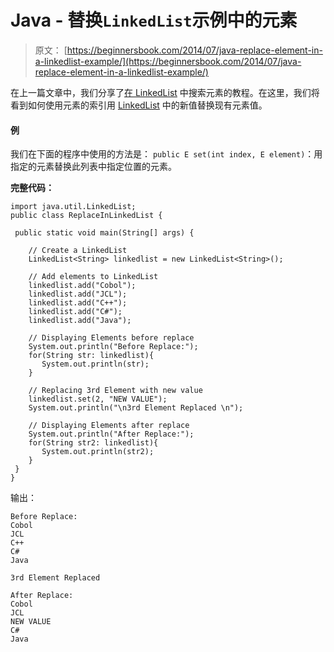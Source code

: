 # Java - 替换`LinkedList`示例中的元素

> 原文： [https://beginnersbook.com/2014/07/java-replace-element-in-a-linkedlist-example/](https://beginnersbook.com/2014/07/java-replace-element-in-a-linkedlist-example/)

在上一篇文章中，我们分享了[在 LinkedList](https://beginnersbook.com/2014/07/java-search-elements-in-linkedlist-example/) 中搜索元素的教程。在这里，我们将看到如何使用元素的索引用 [LinkedList](https://docs.oracle.com/javase/7/docs/api/java/util/LinkedList.html) 中的新值替换现有元素值。

#### 例

我们在下面的程序中使用的方法是：
`public E set(int index, E element)`：用指定的元素替换此列表中指定位置的元素。

**完整代码：**

```
import java.util.LinkedList;
public class ReplaceInLinkedList {

 public static void main(String[] args) {

    // Create a LinkedList
    LinkedList<String> linkedlist = new LinkedList<String>();

    // Add elements to LinkedList
    linkedlist.add("Cobol");
    linkedlist.add("JCL");
    linkedlist.add("C++");
    linkedlist.add("C#");
    linkedlist.add("Java");

    // Displaying Elements before replace
    System.out.println("Before Replace:");
    for(String str: linkedlist){
       System.out.println(str);
    }

    // Replacing 3rd Element with new value
    linkedlist.set(2, "NEW VALUE");
    System.out.println("\n3rd Element Replaced \n");

    // Displaying Elements after replace
    System.out.println("After Replace:");
    for(String str2: linkedlist){
       System.out.println(str2);
    }
 }
}
```

输出：

```
Before Replace:
Cobol
JCL
C++
C#
Java

3rd Element Replaced 

After Replace:
Cobol
JCL
NEW VALUE
C#
Java

```